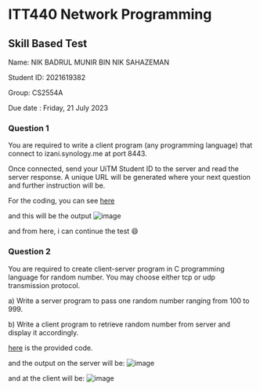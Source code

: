 # ITT440 Network Programming
## Skill Based Test

Name:  NIK BADRUL MUNIR BIN NIK SAHAZEMAN

Student ID:  2021619382

Group:  CS2554A <sub>

Due date : Friday, 21 July 2023

### Question 1

You are required to write a client program (any programming language) that connect to izani.synology.me at port 8443.

Once connected, send your UiTM Student ID to the server and read the server response. A unique URL will be generated where your next question and further instruction will be. 

For the coding, you can see [here](https://github.com/6D756E6972/ITT440-Network-Programming/tree/main/Assignment/Skill%20Based%20Test/Question%201)

and this will be the output
![image](https://github.com/6D756E6972/ITT440-Network-Programming/assets/129729880/b8103d55-0883-411d-8155-88e655cbf4bd)

and from here, i can continue the test 😄

### Question 2

You are required to create client-server program in C programming language for random number.  You may choose either tcp or udp transmission protocol.

a) Write a server program to pass one random number ranging from 100 to 999.

b) Write a client program to retrieve random number from server and display it accordingly.

[here](https://github.com/6D756E6972/ITT440-Network-Programming/tree/main/Assignment/Skill%20Based%20Test/Question%202) is the provided code.

and the output on the server will be:
![image](https://github.com/6D756E6972/ITT440-Network-Programming/assets/129729880/caa8f46a-9584-4eba-91b4-dcfe05210271)

and at the client will be:
![image](https://github.com/6D756E6972/ITT440-Network-Programming/assets/129729880/967c58f1-e598-4234-8375-fb3d58e683c4)



